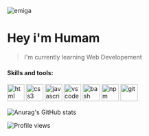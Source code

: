 ![emiga](https://i.ibb.co/ygD0nH3/gifgif.gif)

# Hey i'm Humam 

> I'm currently learning Web Developement

#### Skills and tools:
<p align="left">
  <img src="https://cdn.jsdelivr.net/gh/devicons/devicon/icons/html5/html5-original.svg" alt="html" width="40" height="40"/>
  <img src="https://cdn.jsdelivr.net/gh/devicons/devicon/icons/css3/css3-original.svg" alt="css3" width="40" height="40"/>
  <img src="https://cdn.jsdelivr.net/gh/devicons/devicon/icons/javascript/javascript-original.svg" alt="javascript" width="40" height="40"/>
  <img src="https://cdn.jsdelivr.net/gh/devicons/devicon/icons/vscode/vscode-original.svg" alt="vscode" width="40" height="40"/>
  <img src="https://cdn.jsdelivr.net/gh/devicons/devicon/icons/bash/bash-original.svg" alt="bash" width="40" height="40"/>
  <img src="https://cdn.jsdelivr.net/gh/devicons/devicon/icons/npm/npm-original-wordmark.svg" alt="npm" width="40" height="40"/>
  <img src="https://cdn.jsdelivr.net/gh/devicons/devicon/icons/git/git-original.svg" alt="git" width="40" height="40"/>
</p>

![Anurag's GitHub stats](https://github-readme-stats.vercel.app/api?username=humaminho&count_private=true&theme=transparent&show_icons=true&icon_color=BB0000&title_color=FFFFFF&text_color=eaeaea&hide_border=true)

![Profile views](https://gpvc.arturio.dev/Humaminho)
